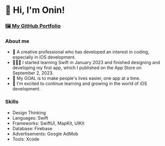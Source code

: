 # 👋 Hi, I'm Onin!

### [🖼️ My GitHub Portfolio](https://github.com/Onin-iOS/iOS-Developer-Portfolio)

###  About me

* 🎨 A creative professional who has developed an interest in coding, especially in iOS development.
* 🧑🏻‍💻 I started learning Swift in January 2023 and finished designing and developing my first app, which I published on the App Store on September 2, 2023.
* 🎯 My GOAL is to make people's lives easier, one app at a time.
* 🙏 I'm excited to continue learning and growing in the world of iOS development.

### Skills

* Design Thinking
* Languages: Swift
* Frameworks: SwiftUI, MapKit, UIKit
* Database: Firebase
* Advertisements: Google AdMob
* Tools: Xcode 


